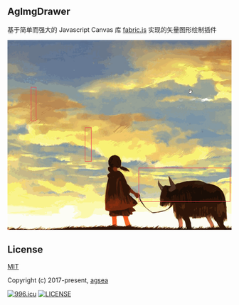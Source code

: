 ## AgImgDrawer

基于简单而强大的 Javascript Canvas 库 [fabric.js](http://fabricjs.com/) 实现的矢量图形绘制插件

![效果图](https://raw.githubusercontent.com/agsea/ag-img-drawer/master/demo/demo-show.gif "screenshot.jpg")


## License

[MIT](http://opensource.org/licenses/MIT)

Copyright (c) 2017-present, [agsea](https://github.com/agsea)

[![996.icu](https://img.shields.io/badge/link-996.icu-red.svg)](https://996.icu)
[![LICENSE](https://img.shields.io/badge/license-Anti%20996-blue.svg)](https://github.com/996icu/996.ICU/blob/master/LICENSE)
